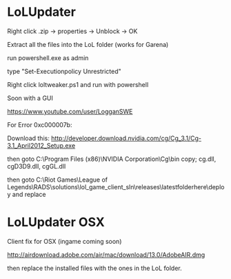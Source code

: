 LoLUpdater
==========
Right click .zip -> properties -> Unblock -> OK

Extract all the files into the LoL folder (works for Garena)

run powershell.exe as admin

type "Set-Executionpolicy Unrestricted"

Right click loltweaker.ps1 and run with powershell

Soon with a GUI

https://www.youtube.com/user/LogganSWE



For Error 0xc000007b:

Download this: http://developer.download.nvidia.com/cg/Cg_3.1/Cg-3.1_April2012_Setup.exe

then goto C:\Program Files (x86)\NVIDIA Corporation\Cg\bin
copy; cg.dll, cgD3D9.dll, cgGL.dll

then goto C:\Riot Games\League of Legends\RADS\solutions\lol_game_client_sln\releases\latestfolderhere\deploy and replace




LoLUpdater OSX
==============
Client fix for OSX (ingame coming soon)

http://airdownload.adobe.com/air/mac/download/13.0/AdobeAIR.dmg

then replace the installed files with the ones in the LoL folder.

